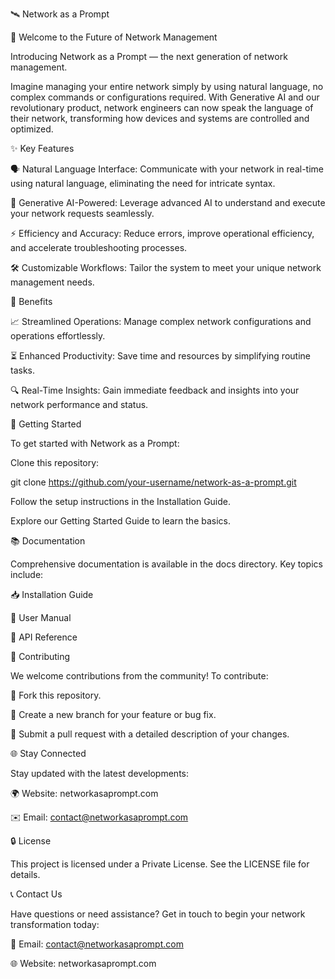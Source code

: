 🛰️ Network as a Prompt

🚀 Welcome to the Future of Network Management

Introducing Network as a Prompt — the next generation of network management.

Imagine managing your entire network simply by using natural language, no complex commands or configurations required. With Generative AI and our revolutionary product, network engineers can now speak the language of their network, transforming how devices and systems are controlled and optimized.

✨ Key Features

🗣️ Natural Language Interface: Communicate with your network in real-time using natural language, eliminating the need for intricate syntax.

🤖 Generative AI-Powered: Leverage advanced AI to understand and execute your network requests seamlessly.

⚡ Efficiency and Accuracy: Reduce errors, improve operational efficiency, and accelerate troubleshooting processes.

🛠️ Customizable Workflows: Tailor the system to meet your unique network management needs.

🎯 Benefits

📈 Streamlined Operations: Manage complex network configurations and operations effortlessly.

⏳ Enhanced Productivity: Save time and resources by simplifying routine tasks.

🔍 Real-Time Insights: Gain immediate feedback and insights into your network performance and status.

🏁 Getting Started

To get started with Network as a Prompt:

Clone this repository:

git clone https://github.com/your-username/network-as-a-prompt.git

Follow the setup instructions in the Installation Guide.

Explore our Getting Started Guide to learn the basics.

📚 Documentation

Comprehensive documentation is available in the docs directory. Key topics include:

📥 Installation Guide

📖 User Manual

🔗 API Reference

🤝 Contributing

We welcome contributions from the community! To contribute:

🍴 Fork this repository.

🌿 Create a new branch for your feature or bug fix.

🔄 Submit a pull request with a detailed description of your changes.

🌐 Stay Connected

Stay updated with the latest developments:

🌍 Website: networkasaprompt.com

✉️ Email: contact@networkasaprompt.com

🔒 License

This project is licensed under a Private License. See the LICENSE file for details.

📞 Contact Us

Have questions or need assistance? Get in touch to begin your network transformation today:

📧 Email: contact@networkasaprompt.com

🌐 Website: networkasaprompt.com

